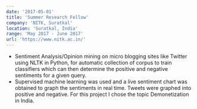 ```yaml
---
date: '2017-05-01'
title: 'Summer Research Fellow'
company: 'NITK, Suratkal'
location: 'Suratkal, India'
range: 'May 2017 - June 2017'
url: 'https://www.nitk.ac.in/'
---
```


- Sentiment Analysis/Opinion mining on micro blogging sites like Twitter using NLTK in Python, for automatic collection of corpus to train classifiers which can then determine the positive and negative sentiments for a given query.
- Supervised machine learning was used and a live sentiment chart was obtained to graph the sentiments in real time. Tweets were graphed into positive and negative. For this project I chose the topic Demonetization in India.
